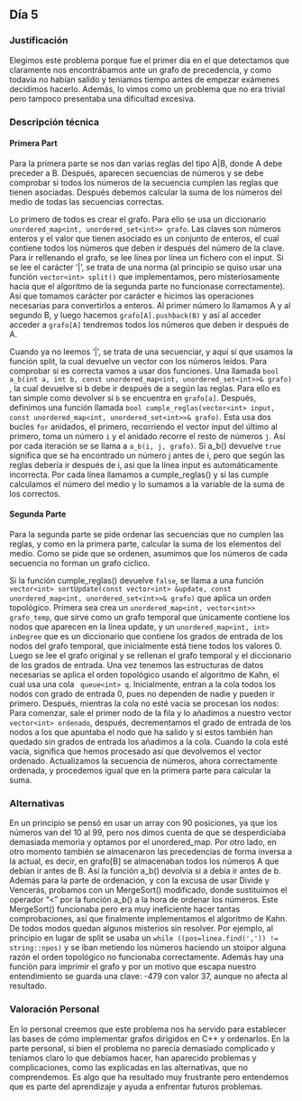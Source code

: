 ## Día 5
### Justificación
 Elegimos este problema porque fue el primer día en el que detectamos que claramente nos encontrábamos ante un grafo de precedencia, y como todavía no habían salido y teníamos tiempo antes de empezar exámenes decidimos hacerlo. Además, lo vimos como un problema que no era trivial pero tampoco presentaba una dificultad excesiva. 
### Descripción técnica
#### Primera Part
 Para la primera parte se nos dan varias reglas del tipo A|B, donde A debe preceder a B. Después, aparecen secuencias de números y se debe comprobar si todos los números de la secuencia cumplen las reglas que tienen asociadas. Después debemos calcular la suma de los números del medio de todas las secuencias correctas.

Lo primero de todos es crear el grafo. Para ello se usa un diccionario ```unordered_map<int, unordered_set<int>> grafo```. Las claves son números enteros y el valor que tienen asociado es un conjunto de enteros, el cual contiene todos los números que deben ir después del número de la clave. Para ir rellenando el grafo,  se lee línea por línea un fichero con el input. Si se lee el carácter ‘|’,  se trata de una norma (al principio se quiso usar una función ```vector<int> split()``` que implementamos, pero misteriosamente hacía que el algoritmo de la segunda parte no funcionase correctamente).  Así que tomamos carácter por carácter e hicimos las operaciones necesarias para convertirlos a enteros. Al primer número lo llamamos A y al segundo B, y luego hacemos ```grafo[A].pushback(B)``` y así al acceder acceder a ```grafo[A]``` tendremos todos los números que deben ir después de A. 

Cuando ya no leemos ‘|’, se trata de una secuenciar, y aquí sí que usamos la función split, la cual devuelve un vector con los números leídos. Para comprobar si es correcta vamos a usar dos funciones. Una llamada ```bool a_b(int a, int b, const unordered_map<int, unordered_set<int>>& grafo)``` , la cual devuelve si b debe ir después de a según las reglas. Para ello es tan simple como devolver si ```b``` se encuentra en ```grafo[a]```. Después, definimos una función llamada ```bool cumple_reglas(vector<int> input, const unordered_map<int, unordered_set<int>>& grafo)```. Esta usa dos bucles ```for```  anidados, el primero, recorriendo el vector input del último al primero, toma un número ```i``` y el anidado recorre el resto de números ```j```. Así por cada iteración se se llama a ```a_b(i, j, grafo)```. Si a_b() devuelve ```true``` significa que se ha encontrado un número j antes de i, pero que según las reglas debería ir después de i, así que la línea input es automáticamente incorrecta. Por cada línea llamamos a cumple_reglas() y si las cumple calculamos el número del medio y lo sumamos a la variable de la suma de los correctos. 

 
#### Segunda Parte

Para la segunda parte se pide ordenar las secuencias que no cumplen las reglas, y como en la primera parte, calcular la suma de los elementos del medio. Como se pide que se ordenen, asumimos que los números de cada secuencia no forman un grafo cíclico. 

Si la función cumple_reglas() devuelve ```false```, se llama a una función ```vector<int> sortUpdate(const vector<int> &update, const unordered_map<int, unordered_set<int>>& grafo)``` que aplica un orden topológico. Primera sea crea un ```unordered_map<int, vector<int>> grafo_temp```, que sirve como un grafo temporal que únicamente contiene los nodos que aparecen en la línea update, y un ```unordered_map<int, int> inDegree``` que es un diccionario que contiene los grados de entrada de los nodos del grafo temporal, que inicialmente está tiene todos los valores 0. Luego se lee el grafo original y se rellenan el grafo temporal y el diccionario de los grados de entrada. Una vez tenemos las estructuras de datos necesarias se aplica el orden topológico usando el algoritmo de Kahn, el cual usa una cola ``` queue<int> q```. Inicialmente, entran a la cola todos los nodos con grado de entrada 0, pues no dependen de nadie y pueden ir primero. Después, mientras la cola no esté vacía se procesan los nodos: Para comenzar, sale el primer nodo de la fila y lo añadimos a nuestro vector ```vector<int> ordenado```, después, decrementamos el grado de entrada de los nodos a los que apuntaba el nodo que ha salido y si estos también han quedado sin grados de entrada los añadimos a la cola. Cuando la cola esté vacía, significa que hemos procesado así que devolvemos el vector ordenado. Actualizamos la secuencia de números, ahora correctamente ordenada, y procedemos igual que en la primera parte para calcular la suma.

### Alternativas 
En un principio se pensó en usar un array con 90 posiciones, ya que los números van del 10 al 99, pero nos dimos cuenta de que se desperdiciaba demasiada memoria y optamos por el unordered_map. Por otro lado, en otro momento también se almacenaron las precedencias de forma inversa a la actual, es decir, en grafo[B] se almacenaban todos los números A que debían ir antes de B. Así la función a_b() devolvía si a debía ir antes de b. Además para la parte de ordenación, y con la excusa de usar Divide y Vencerás, probamos con un MergeSort() modificado, donde sustituimos el operador “<” por la función a_b() a la hora de ordenar los números. Este MergeSort() funcionaba pero era muy ineficiente hacer tantas comprobaciones, así que finalmente implementamos el algoritmo de Kahn. De todos modos quedan algunos misterios sin   resolver. Por ejemplo, al principio en lugar de split se usaba un ```while ((pos=linea.find(',')) != string::npos)``` y se iban metiendo los números haciendo un stoipor alguna razón el orden topológico no funcionaba correctamente. Además hay una función para imprimir el grafo y por un motivo que escapa nuestro entendimiento se guarda una clave: -479 con valor 37, aunque no afecta al resultado.

### Valoración Personal 

En lo personal creemos que este problema nos ha servido para establecer las bases de cómo implementar grafos dirigidos en C++ y ordenarlos. En la parte personal, si bien el problema no parecía demasiado complicado y teníamos claro lo que debíamos hacer, han aparecido problemas y complicaciones, como las explicadas en las alternativas, que no comprendemos. Es algo que ha resultado muy frustrante pero entendemos que es parte del aprendizaje y ayuda a enfrentar futuros problemas. 

